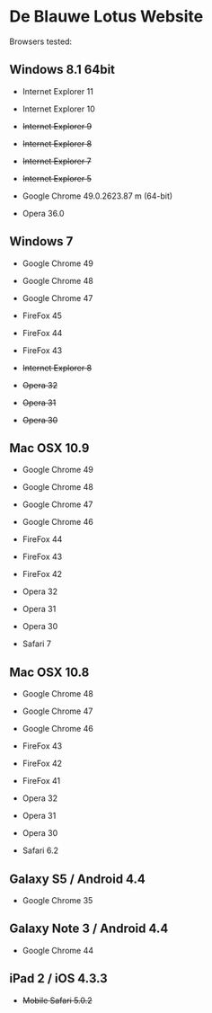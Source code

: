 # De Blauwe Lotus Website

Browsers tested:

## Windows 8.1 64bit ##
* Internet Explorer 11
* Internet Explorer 10
* ~~Internet Explorer 9~~
* ~~Internet Explorer 8~~
* ~~Internet Explorer 7~~
* ~~Internet Explorer 5~~

* Google Chrome 49.0.2623.87 m (64-bit)

* Opera 36.0
## Windows 7 ##
* Google Chrome 49
* Google Chrome 48
* Google Chrome 47

* FireFox 45
* FireFox 44
* FireFox 43

* ~~Internet Explorer 8~~

* ~~Opera 32~~
* ~~Opera 31~~
* ~~Opera 30~~

## Mac OSX 10.9 ##
* Google Chrome 49
* Google Chrome 48
* Google Chrome 47
* Google Chrome 46

* FireFox 44
* FireFox 43
* FireFox 42

* Opera 32
* Opera 31
* Opera 30

* Safari 7

## Mac OSX 10.8 ##
* Google Chrome 48
* Google Chrome 47
* Google Chrome 46


* FireFox 43
* FireFox 42
* FireFox 41

* Opera 32
* Opera 31
* Opera 30

* Safari 6.2

## Galaxy S5 / Android 4.4 ##
* Google Chrome 35

## Galaxy Note 3 / Android 4.4 ##
* Google Chrome 44

## iPad 2 / iOS 4.3.3 ##
* ~~Mobile Safari 5.0.2~~
